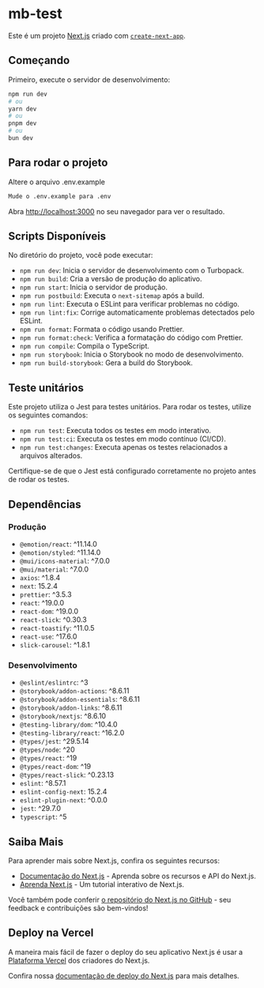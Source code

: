 # mb-test

Este é um projeto [Next.js](https://nextjs.org) criado com [`create-next-app`](https://nextjs.org/docs/app/api-reference/cli/create-next-app).

## Começando

Primeiro, execute o servidor de desenvolvimento:

```bash
npm run dev
# ou
yarn dev
# ou
pnpm dev
# ou
bun dev
```

## Para rodar o projeto

Altere o arquivo .env.example

```bash
Mude o .env.example para .env
```

Abra [http://localhost:3000](http://localhost:3000) no seu navegador para ver o resultado.

## Scripts Disponíveis

No diretório do projeto, você pode executar:

- `npm run dev`: Inicia o servidor de desenvolvimento com o Turbopack.
- `npm run build`: Cria a versão de produção do aplicativo.
- `npm run start`: Inicia o servidor de produção.
- `npm run postbuild`: Executa o `next-sitemap` após a build.
- `npm run lint`: Executa o ESLint para verificar problemas no código.
- `npm run lint:fix`: Corrige automaticamente problemas detectados pelo ESLint.
- `npm run format`: Formata o código usando Prettier.
- `npm run format:check`: Verifica a formatação do código com Prettier.
- `npm run compile`: Compila o TypeScript.
- `npm run storybook`: Inicia o Storybook no modo de desenvolvimento.
- `npm run build-storybook`: Gera a build do Storybook.

## Teste unitários

Este projeto utiliza o Jest para testes unitários. Para rodar os testes, utilize os seguintes comandos:

- `npm run test`: Executa todos os testes em modo interativo.
- `npm run test:ci`: Executa os testes em modo contínuo (CI/CD).
- `npm run test:changes`: Executa apenas os testes relacionados a arquivos alterados.

Certifique-se de que o Jest está configurado corretamente no projeto antes de rodar os testes.

## Dependências

### Produção

- `@emotion/react`: ^11.14.0
- `@emotion/styled`: ^11.14.0
- `@mui/icons-material`: ^7.0.0
- `@mui/material`: ^7.0.0
- `axios`: ^1.8.4
- `next`: 15.2.4
- `prettier`: ^3.5.3
- `react`: ^19.0.0
- `react-dom`: ^19.0.0
- `react-slick`: ^0.30.3
- `react-toastify`: ^11.0.5
- `react-use`: ^17.6.0
- `slick-carousel`: ^1.8.1

### Desenvolvimento

- `@eslint/eslintrc`: ^3
- `@storybook/addon-actions`: ^8.6.11
- `@storybook/addon-essentials`: ^8.6.11
- `@storybook/addon-links`: ^8.6.11
- `@storybook/nextjs`: ^8.6.10
- `@testing-library/dom`: ^10.4.0
- `@testing-library/react`: ^16.2.0
- `@types/jest`: ^29.5.14
- `@types/node`: ^20
- `@types/react`: ^19
- `@types/react-dom`: ^19
- `@types/react-slick`: ^0.23.13
- `eslint`: ^8.57.1
- `eslint-config-next`: 15.2.4
- `eslint-plugin-next`: ^0.0.0
- `jest`: ^29.7.0
- `typescript`: ^5

## Saiba Mais

Para aprender mais sobre Next.js, confira os seguintes recursos:

- [Documentação do Next.js](https://nextjs.org/docs) - Aprenda sobre os recursos e API do Next.js.
- [Aprenda Next.js](https://nextjs.org/learn) - Um tutorial interativo de Next.js.

Você também pode conferir [o repositório do Next.js no GitHub](https://github.com/vercel/next.js) - seu feedback e contribuições são bem-vindos!

## Deploy na Vercel

A maneira mais fácil de fazer o deploy do seu aplicativo Next.js é usar a [Plataforma Vercel](https://vercel.com/new?utm_medium=default-template&filter=next.js&utm_source=create-next-app&utm_campaign=create-next-app-readme) dos criadores do Next.js.

Confira nossa [documentação de deploy do Next.js](https://nextjs.org/docs/app/building-your-application/deploying) para mais detalhes.
